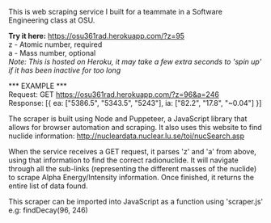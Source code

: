 This is web scraping service I built for a teammate in a Software Engineering class at OSU. 

<b>Try it here:</b> https://osu361rad.herokuapp.com/?z=95 \
z - Atomic number, required \
a - Mass number, optional \
<i>Note: This is hosted on Heroku, it may take a few extra seconds to 'spin up' if it has been inactive for too long</i>


*** EXAMPLE *** \
Request: GET https://osu361rad.herokuapp.com/?z=96&a=246 \
Response: [{ ea: ["5386.5", "5343.5", "5243"], ia: ["82.2", "17.8", "~0.04"] }] 

The scraper is built using Node and Puppeteer, a JavaScript library that allows for browser automation and scraping. It also uses this website to find nuclide information: http://nucleardata.nuclear.lu.se/toi/nucSearch.asp 

When the service receives a GET request, it parses 'z' and 'a' from above, using that information to find the correct radionuclide. It will navigate through all the sub-links (representing the different masses of the nuclide) to scrape Alpha Energy/Intensity information. Once finished, it returns the entire list of data found.

This scraper can be imported into JavaScript as a function using 'scraper.js' e.g: findDecay(96, 246) 
